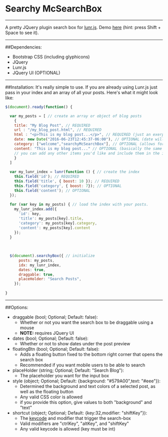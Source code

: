 # Searchy McSearchBox
---
A pretty JQuery plugin search box for [lunr.js](http://lunrjs.com). Demo [here](http://pjtatlow.me/notes) (hint: press Shift + Space to see it).

---
##Dependencies:
* Bootstrap CSS (including glyphicons)
* JQuery
* Lunr.js
* JQuery UI (OPTIONAL)

---

##Installation:
It's really simple to use. If you are already using Lunr.js just pass in your index and an array of all your posts. Here's what it might look like:
```js
$(document).ready(function() {

  var my_posts = [ // create an array or object of blog posts
    { 
    title: "My Blog Post", // REQUIRED 
    url : "/my_blog_post.html", // REQUIRED
    html : "<p>This is my blog post...</p>", // REQUIRED (just an exerpt of the post)
    date: new Date("2016-06-23T12:45:37-06:00"), // OPTIONAL (date will show underneath preview)
    category: ["welcome","searchyMcSearchBox"], // OPTIONAL (allows for searching by category)
    content: "This is my blog post..." // OPTIONAL (basically the same as html but with the tags removed)
    // you can add any other items you'd like and include them in the index for searching
    }
  ]
  
  var my_lunr_index = lunr(function () { // create the index
    this.field('id'); // REQUIRED
    this.field('title', { boost: 10 }); // REQUIRED
    this.field('category', { boost: 7}); // OPTIONAL
    this.field('content'); // OPTIONAL
  }); 
  
  for (var key in my_posts) { // load the index with your posts.
    my_lunr_index.add({
      'id': key,
      'title': my_posts[key].title,
      'category': my_posts[key].category,
      'content': my_posts[key].content
    });  
  }
  
  
  
  $(document).searchyBox({ // initialize
      posts: my_posts,
      idx: my_lunr_index,
      dates: true,
      draggable: true,
      placeHolder: "Search Posts",
    });
    
}
```

---
##Options:

* draggable (bool; Optional; Default: false):
  * Whether or not you want the search box to be draggable using a mouse
  * **NOTE:** requires JQuery UI
* dates (bool; Optional; Default: false):
  * Whether or not to show dates under the post preview
* floatingBtn (bool; Optional; Default: false): 
  * Adds a floating button fixed to the bottom right corner that opens the search box
  * Recommended if you want mobile users to be able to search
* placeHolder (string; Optional; Default: "Search Blog"):
  * The placeholder you want for the input box
* style (object; Optional; Default: {background: "#579A00",text: "#eee"}):
  * Determined the background and text colors of a selected post, as well as the floating button
  * Any valid CSS color is allowed
  * if you provide this option, give values to both "background" and "text"
* shortcut (object; Optional; Default: {key:32,modifier: "shiftKey"}):
  * The [keycode](https://css-tricks.com/snippets/javascript/javascript-keycodes/#article-header-id-1) and modifier that trigger the search-box
  * Valid modifiers are "ctrlKey", "altKey", and "shiftKey"
  * Any valid keycode is allowed (key must be int)


